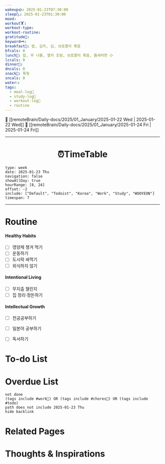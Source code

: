 ```yaml
---
wakeup🌞: 2025-01-23T07:30:00
sleep🌜: 2025-01-23T01:30:00
mood: 
workout🏋️: 
workout-type: 
workout-routine: 
gratitude🙏: 
keyword🗝️: 
breakfast🍳: 밥, 김치, 김, 브로콜리 볶음
bfcals: 0
lunch🍚: 밥, 무 나물, 멸치 조림, 브로콜리 볶음, 틈새라면 小
lccals: 0
dinner🥗: 
dncals: 0
snack🍬: 톡핑
sncals: 0
water💧: 
tags:
  - meal-log📝
  - study-log📓
  - workout-log💪
  - routine
---
```


🔺 [[remoteBrain/Daily-docs/2025/01_January/2025-01-22 Wed | 2025-01-22 Wed]]
🔻 [[remoteBrain/Daily-docs/2025/01_January/2025-01-24 Fri | 2025-01-24 Fri]]
___
<h1> <center>⏰TimeTable </center> </h1>

```gEvent
type: week
date: 2025-01-23 Thu
navigation: false
showAllDay: true
hourRange: [8, 24]
offset: -2
include: ["Default", "Todoist", "Korea", "Work", "Study", "WOOYEON"]
timespan: 7
```

--- 


# Routine 

####  Healthy Habits
- [ ] 영양제 챙겨 먹기
- [ ] 운동하기
- [ ] 도시락 싸먹기 
- [ ] 외식하지 않기 

####  Intentional Living 
- [ ] 무지출 챌린지 
- [ ] 집 정리·정돈하기

#### Intellectual Growth
- [ ] 전공공부하기
- [ ] 일본어 공부하기
- [ ] 독서하기



# To-do List


# Overdue List
```tasks
not done
(tags include #work💼) OR (tags include #chores🧺) OR (tags include #todo)
path does not include 2025-01-23 Thu
hide backlink
```

# Related Pages



# Thoughts & Inspirations

